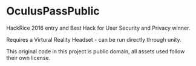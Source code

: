 # OculusPassPublic
HackRice 2016 entry and Best Hack for User Security and Privacy winner.

Requires a Virtural Reality Headset - can be run directly through unity.

This original code in this project is public domain, all assets used follow their own license. 

